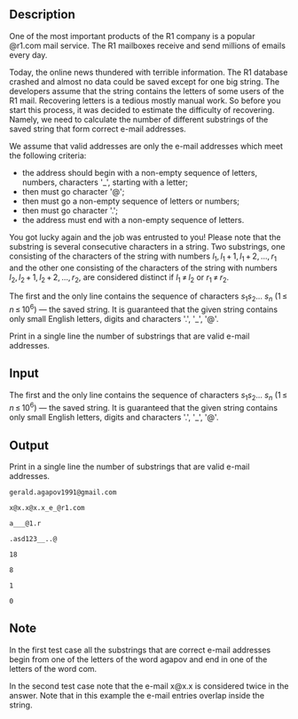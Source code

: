 ## Description

<div><p>One of the most important products of the R1 company is a popular @r1.com mail service. The R1 mailboxes receive and send millions of emails every day.</p><p>Today, the online news thundered with terrible information. The R1 database crashed and almost no data could be saved except for one big string. The developers assume that the string contains the letters of some users of the R1 mail. Recovering letters is a tedious mostly manual work. So before you start this process, it was decided to estimate the difficulty of recovering. Namely, we need to calculate the number of different substrings of the saved string that form correct e-mail addresses.</p><p>We assume that valid addresses are only the e-mail addresses which meet the following criteria:</p><ul> <li> the address should begin with a non-empty sequence of letters, numbers, characters '<span class="tex-font-style-tt">_</span>', starting with a letter; </li><li> then must go character '<span class="tex-font-style-tt">@</span>'; </li><li> then must go a non-empty sequence of letters or numbers; </li><li> then must go character '<span class="tex-font-style-tt">.</span>'; </li><li> the address must end with a non-empty sequence of letters. </li></ul><p>You got lucky again and the job was entrusted to you! Please note that the substring is several consecutive characters in a string. Two substrings, one consisting of the characters of the string with numbers <span class="tex-span"><i>l</i><sub class="lower-index">1</sub>, <i>l</i><sub class="lower-index">1</sub> + 1, <i>l</i><sub class="lower-index">1</sub> + 2, ..., <i>r</i><sub class="lower-index">1</sub></span> and the other one consisting of the characters of the string with numbers <span class="tex-span"><i>l</i><sub class="lower-index">2</sub>, <i>l</i><sub class="lower-index">2</sub> + 1, <i>l</i><sub class="lower-index">2</sub> + 2, ..., <i>r</i><sub class="lower-index">2</sub></span>, are considered distinct if <span class="tex-span"><i>l</i><sub class="lower-index">1</sub> ≠ <i>l</i><sub class="lower-index">2</sub></span> or <span class="tex-span"><i>r</i><sub class="lower-index">1</sub> ≠ <i>r</i><sub class="lower-index">2</sub></span>.</p></div><div class="input-specification"><p>The first and the only line contains the sequence of characters <span class="tex-span"><i>s</i><sub class="lower-index">1</sub><i>s</i><sub class="lower-index">2</sub>... <i>s</i><sub class="lower-index"><i>n</i></sub></span> <span class="tex-span">(1 ≤ <i>n</i> ≤ 10<sup class="upper-index">6</sup>)</span> — the saved string. It is guaranteed that the given string contains only small English letters, digits and characters '<span class="tex-font-style-tt">.</span>', '<span class="tex-font-style-tt">_</span>', '<span class="tex-font-style-tt">@</span>'.</p></div><div class="output-specification"><p>Print in a single line the number of substrings that are valid e-mail addresses.</p></div>

## Input

<p>The first and the only line contains the sequence of characters <span class="tex-span"><i>s</i><sub class="lower-index">1</sub><i>s</i><sub class="lower-index">2</sub>... <i>s</i><sub class="lower-index"><i>n</i></sub></span> <span class="tex-span">(1 ≤ <i>n</i> ≤ 10<sup class="upper-index">6</sup>)</span> — the saved string. It is guaranteed that the given string contains only small English letters, digits and characters '<span class="tex-font-style-tt">.</span>', '<span class="tex-font-style-tt">_</span>', '<span class="tex-font-style-tt">@</span>'.</p>

## Output

<p>Print in a single line the number of substrings that are valid e-mail addresses.</p>





```input1
gerald.agapov1991@gmail.com

```




```input2
x@x.x@x.x_e_@r1.com

```




```input3
a___@1.r

```




```input4
.asd123__..@

```




```output1
18

```




```output2
8

```




```output3
1

```




```output4
0

```



## Note

<p>In the first test case all the substrings that are correct e-mail addresses begin from one of the letters of the word agapov and end in one of the letters of the word com.</p><p>In the second test case note that the e-mail x@x.x is considered twice in the answer. Note that in this example the e-mail entries overlap inside the string.</p>
